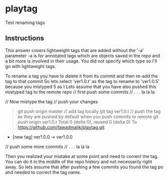 # playtag
Test renaming tags 

## Instructions
This answer covers lightweight tags that are added without the '-a' parameter
-a is for annotated tags which are objects saved in the repo and a bit more is involved in their usage. You did not specify which type so I'll go with lightweight tags.

To rename a tag you have to delete it from its commit and then re-add the tag to that commit 
So lets select 'ver1.0.t' as the tag to rename to 'ver1.0.5' because you mistyped 5 as t
Lets assume that you have also pushed this mistyped tag to the remote repo
// first push some commits
// . . . la la la

// Now mistype the tag
// push your changes
> git push origin master
// add tag locally
> git tag ver1.0.t
// push the tag as they are pushed by default when you push commits to remote
> git push origin ver1.0.t
Total 0 (delta 0), reused 0 (delta 0)
To https://github.com/fawadmalik/playtag.git
 * [new tag]         ver1.0.0 -> ver1.0.0

// push some more commits
// . . . la la la

Then you realized your mistake at some point and need to correct the tag. You can do it in the middle of the repo history and not necessarily right away.
So lets assume that after pushing a few commits you found the tag po and needed to correct the tag name.
